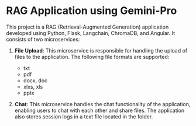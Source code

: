 # RAG Application using Gemini-Pro

This project is a RAG (Retrieval-Augmented Generation) application developed using Python, Flask, Langchain, ChromaDB, and Angular. It consists of two microservices:

1. **File Upload**: This microservice is responsible for handling the upload of files to the application. The following file formats are supported:
   - txt
   - pdf
   - docx, doc
   - xlxs, xls
   - pptx

2. **Chat**: This microservice handles the chat functionality of the application, enabling users to chat with each other and share files. The application also stores session logs in a text file located in the folder.
